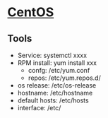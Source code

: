 # [CentOS](https://www.centos.org/)

## Tools
- Service: systemctl xxxx
- RPM install: yum install xxx
    - confg: /etc/yum.conf
    - repos: /etc/yum.repos.d/
- os release: /etc/os-release
- hostname: /etc/hostname
- default hosts: /etc/hosts
- interface: /etc/
